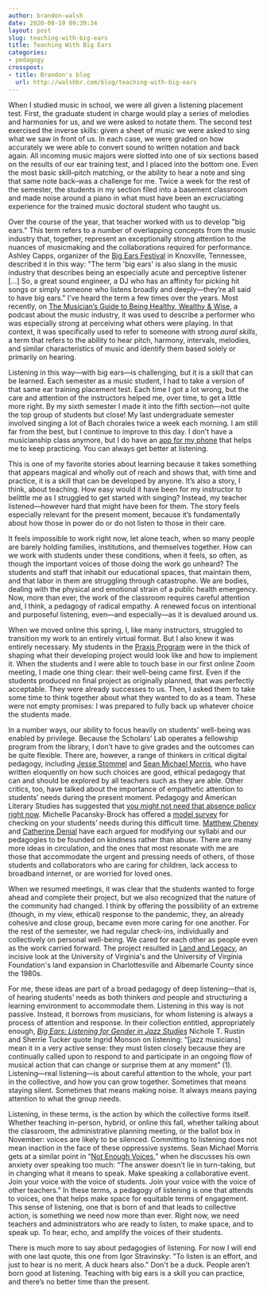 ```yaml
---
author: brandon-walsh
date: 2020-08-19 09:39:34
layout: post
slug: teaching-with-big-ears
title: Teaching With Big Ears
categories:
- pedagogy
crosspost:
- title: Brandon's blog
  url: http://walshbr.com/blog/teaching-with-big-ears
---
```

When I studied music in school, we were all given a listening placement test. First, the graduate student in charge would play a series of melodies and harmonies for us, and we were asked to notate them. The second test exercised the inverse skills: given a sheet of music we were asked to sing what we saw in front of us. In each case, we were graded on how accurately we were able to convert sound to written notation and back again. All incoming music majors were slotted into one of six sections based on the results of our ear training test, and I placed into the bottom one. Even the most basic skill–pitch matching, or the ability to hear a note and sing that same note back–was a challenge for me. Twice a week for the rest of the semester, the students in my section filed into a basement classroom and made noise around a piano in what must have been an excruciating experience for the trained music doctoral student who taught us. 

Over the course of the year, that teacher worked with us to develop "big ears." This term refers to a number of overlapping concepts from the music industry that, together, represent an exceptionally strong attention to the nuances of musicmaking and the collaborations required for performance. Ashley Capps, organizer of the [Big Ears Festival](https://bigearsfestival.org/) in Knoxville, Tennessee, described it in this way: "The term 'big ears' is also slang in the music industry that describes being an especially acute and perceptive listener […] So, a great sound engineer, a DJ who has an affinity for picking hit songs or simply someone who listens broadly and deeply—they’re all said to have big ears." I’ve heard the term a few times over the years. Most recently, on [The Musician’s Guide to Being Healthy, Wealthy & Wise](https://cubidesartists.com/podcast), a podcast about the music industry, it was used to describe a performer who was especially strong at perceiving what others were playing. In that context, it was specifically used to refer to someone with strong *aural skills*, a term that refers to the ability to hear pitch, harmony, intervals, melodies, and similar characteristics of music and identify them based solely or primarily on hearing. 

Listening in this way—with big ears—is challenging, but it is a skill that can be learned. Each semester as a music student, I had to take a version of that same ear training placement test. Each time I got a lot wrong, but the care and attention of the instructors helped me, over time, to get a little more right. By my sixth semester I made it into the fifth section—not quite the top group of students but close! My last undergraduate semester involved singing a lot of Bach chorales twice a week each morning. I am still far from the best, but I continue to improve to this day. I don't have a musicianship class anymore, but I do have an [app for my phone]( https://apps.apple.com/us/app/ear-trainer/id358733250) that helps me to keep practicing. You can always get better at listening.

This is one of my favorite stories about learning because it takes something that appears magical and wholly out of reach and shows that, with time and practice, it is a skill that can be developed by anyone. It’s also a story, I think, about teaching. How easy would it have been for my instructor to belittle me as I struggled to get started with singing? Instead, my teacher listened—however hard that might have been for them. The story feels especially relevant for the present moment, because it’s fundamentally about how those in power do or do not listen to those in their care. 

It feels impossible to work right now, let alone teach, when so many people are barely holding families, institutions, and themselves together. How can we work with students under these conditions, when it feels, so often, as though the important voices of those doing the work go unheard? The students and staff that inhabit our educational spaces, that maintain them, and that labor in them are struggling through catastrophe. We are bodies, dealing with the physical and emotional strain of a public health emergency. Now, more than ever, the work of the classroom requires careful attention and, I think, a pedagogy of radical empathy. A renewed focus on intentional and purposeful listening, even—and especially—as it is devalued around us.

When we moved online this spring, I, like many instructors, struggled to transition my work to an entirely virtual format. But I also knew it was entirely necessary. My students in the [Praxis Program](http://praxis.scholarslab.org/) were in the thick of shaping what their developing project would look like and how to implement it. When the students and I were able to touch base in our first online Zoom meeting, I made one thing clear: their well-being came first. Even if the students produced no final project as originally planned, that was perfectly acceptable. They were already successes to us. Then, I asked them to take some time to think together about what they wanted to do as a team. These were not empty promises: I was prepared to fully back up whatever choice the students made. 

In a number ways, our ability to focus heavily on students’ well-being was enabled by privilege. Because the Scholars’ Lab operates a fellowship program from the library, I don’t have to give grades and the outcomes can be quite flexible. There are, however, a range of thinkers in critical digital pedagogy, including [Jesse Stommel](https://www.jessestommel.com/how-to-ungrade/) and [Sean Michael Morris](https://www.seanmichaelmorris.com/late-work/), who have written eloquently on how such choices are good, ethical pedagogy that can and should be explored by all teachers such as they are able. Other critics, too, have talked about the importance of empathetic attention to students’ needs during the present moment. Pedagogy and American Literary Studies has suggested that [you might not need that absence policy right now](https://twitter.com/PedagogyAmLitSt/status/1287817872794882055). Michelle Pacansky-Brock has offered a [model survey](https://brocansky.com/humanizing/student-info) for checking on your students’ needs during this difficult time. [Matthew Cheney](http://www.syllabusjournal.org/syllabus/article/view/301) and [Catherine Denial](https://hybridpedagogy.org/pedagogy-of-kindness/) have each argued for modifying our syllabi and our pedagogies to be founded on kindness rather than abuse. There are many more ideas in circulation, and the ones that most resonate with me are those that accommodate the urgent and pressing needs of others, of those students and collaborators who are caring for children, lack access to broadband internet, or are worried for loved ones.

When we resumed meetings, it was clear that the students wanted to forge ahead and complete their project, but we also recognized that the nature of the community had changed. I think by offering the possibility of an extreme (though, in my view, ethical) response to the pandemic, they, an already cohesive and close group, became even more caring for one another. For the rest of the semester, we had regular check-ins, individually and collectively on personal well-being. We cared for each other as people even as the work carried forward. The project resulted in [Land and Legacy](http://landandlegacy.scholarslab.org/), an incisive look at the University of Virginia's and the University of Virginia Foundation's land expansion in Charlottesville and Albemarle County since the 1980s.


For me, these ideas are part of a broad pedagogy of deep listening—that is, of hearing students’ needs as both thinkers _and_ people and structuring a learning environment to accommodate them. Listening in this way is not passive. Instead, it borrows from musicians, for whom listening is always a process of attention and response. In their collection entitled, appropriately enough, _[Big Ears: Listening for Gender in Jazz Studies](https://read.dukeupress.edu/books/book/1150/Big-EarsListening-for-Gender-in-Jazz-Studies)_ Nichole T. Rustin and Sherrie Tucker quote Ingrid Monson on listening: “[jazz musicians] mean it in a very active sense: they must listen closely because they are continually called upon to respond to and participate in an ongoing flow of musical action that can change or surprise them at any moment” (1). Listening—real listening—is about careful attention to the whole, your part in the collective, and how you can grow together. Sometimes that means staying silent. Sometimes that means making noise. It always means paying attention to what the group needs. 

Listening, in these terms, is the action by which the collective forms itself. Whether teaching in-person, hybrid, or online this fall, whether talking about the classroom, the administrative planning meeting, or the ballot box in November: voices are likely to be silenced. Committing to listening does not mean inaction in the face of these oppressive systems. Sean Michael Morris gets at a similar point in “[Not Enough Voices](https://criticaldigitalpedagogy.pressbooks.com/chapter/not-enough-voices/),” when he discusses his own anxiety over speaking too much: “The answer doesn’t lie in turn-taking, but in changing what it means to speak. Make speaking a collaborative event. Join your voice with the voice of students. Join your voice with the voice of other teachers.” In these terms, a pedagogy of listening is one that attends to voices, one that helps make space for equitable terms of engagement. This sense of listening, one that is born of and that leads to collective action, is something we need now more than ever. Right now, we need teachers and administrators who are ready to listen, to make space, and to speak up. To hear, echo, and amplify the voices of their students. 

There is much more to say about pedagogies of listening. For now I will end with one last quote, this one from Igor Stravinsky: "To listen is an effort, and just to hear is no merit. A duck hears also." Don't be a duck. People aren’t born good at listening. Teaching with big ears is a skill you can practice, and there’s no better time than the present. 
